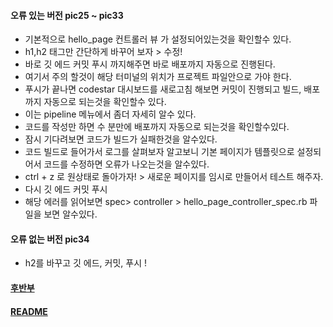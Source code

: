 #### 오류 있는 버전 pic25 ~ pic33

* 기본적으로 hello_page 컨트롤러 뷰 가 설정되어있는것을 확인할수 있다. 
* h1,h2 태그만 간단하게 바꾸어 보자 > 수정!
* 바로 깃 에드 커밋 푸시 까지해주면 바로 배포까지 자동으로 진행된다. 
* 여기서 주의 할것이 해당 터미널의 위치가 프로젝트 파일안으로 가야 한다. 
* 푸시가 끝나면 codestar 대시보드를 새로고침 해보면 커밋이 진행되고 빌드, 배포까지 자동으로 되는것을 확인할수 있다. 
* 이는 pipeline 메뉴에서 좀더 자세히 알수 있다. 
* 코드를 작성만 하면 수 분만에 배포까지 자동으로 되는것을 확인할수있다. 
* 잠시 기다려보면 코드가 빌드가 실패한것을 알수있다. 
* 코드 빌드로 들어가서 로그를 살펴보자 알고보니 기본 페이지가 템플릿으로 설정되어서 코드를 수정하면 오류가 나오는것을 알수있다. 
*  ctrl + z 로 원상태로 돌아가자! > 새로운 페이지를 임시로 만들어서 테스트 해주자.
* 다시 깃 에드 커밋 푸시
* 해당 에러를 읽어보면 spec> controller > hello_page_controller_spec.rb 파일을 보면 알수있다. 

#### 오류 없는 버전 pic34
* h2를 바꾸고 깃 에드, 커밋, 푸시 !


#### [후반부](demo3.md)
#### [README](README.md)